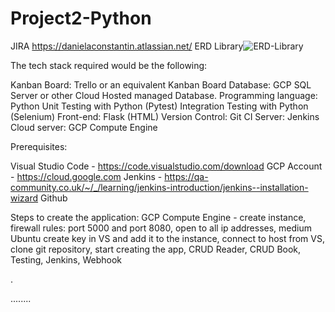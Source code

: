 # Project2-Python
JIRA https://danielaconstantin.atlassian.net/
ERD Library![ERD-Library](https://user-images.githubusercontent.com/104452519/176775980-fedfdc0d-327c-4b1f-9cf8-46b8f757e9d4.png)

The tech stack required would be the following:

Kanban Board: Trello or an equivalent Kanban Board
Database: GCP SQL Server or other Cloud Hosted managed Database.
Programming language: Python
Unit Testing with Python (Pytest)
Integration Testing with Python (Selenium)
Front-end: Flask (HTML)
Version Control: Git
CI Server: Jenkins
Cloud server: GCP Compute Engine

Prerequisites:

Visual Studio Code - https://code.visualstudio.com/download
GCP Account - https://cloud.google.com
Jenkins - https://qa-community.co.uk/~/_/learning/jenkins-introduction/jenkins--installation-wizard
Github

Steps to create the application:
GCP Compute Engine - create instance, firewall rules: port 5000 and port 8080, open to all ip addresses, medium Ubuntu
create key in VS and add it to the instance,
connect to host from VS,
clone git repository,
start creating the app,
CRUD Reader,
CRUD Book,
Testing,
Jenkins, Webhook

.

........




